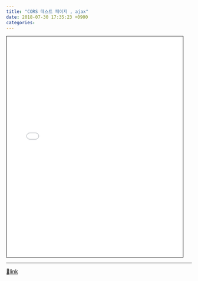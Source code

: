 ```yaml
---
title: "CORS 테스트 페이지 , ajax"
date: 2018-07-30 17:35:23 +0900
categories: 
---
```

  

<iframe frameborder="1" height="600" src="/web_work/doc/js/cors/" style="border-width: 1px; border-style: solid; border-color: rgb(0, 0, 0);" width="95%"></iframe>

  ***
[🔗link](http://www.mins01.com/mh/tech/read/1178)